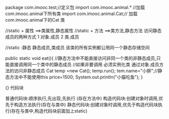 package com.imooc.test;//定义包
import com.imooc.animal.* //加载com.imooc.animal下所有类
import com.imooc.animal.Cat;// 加载com.imooc.animal下的Cat 类

//static + 属性  ==>类属性,静态属性
//static + 方法  ==>类方法,静态方法
访问静态成员的两种方式
1 对象.成员
2 类.成员

//static :静态  静态成员,类成员   该类的所有实例都公用同一个静态存储空间

public  static void eat(){
//静态方法中不能直接访问非同一个类的非静态成员,只能直接调用同一个类中的静态成员
//如果非要调用 必须实例化类 通过对象.成员方法的访问非静态成员
Cat temp =new Cat();
temp.run();
tem.name="小胖";//静态方法中不能使用this
price=1500;
System.out.println("小猫吃鱼");
}



{} 代码块  

普通代码块:顺序执行,先出现,先执行 (存在方法中)
构造代码块:创建对象时调用,优先于构造方法执行(存在与类中)
静态代码块:创建对象时调用,优先于构造代码块执行(存在与类中,构造代码块前面加上static)
